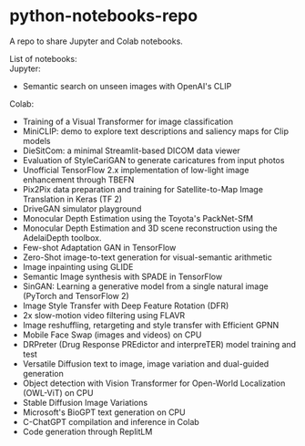 # python-notebooks-repo
A repo to share Jupyter and Colab notebooks.  
  
List of notebooks:  
Jupyter:  
- Semantic search on unseen images with OpenAI's CLIP
  
Colab:  
- Training of a Visual Transformer for image classification  
- MiniCLIP: demo to explore text descriptions and saliency maps for Clip models  
- DieSitCom: a minimal Streamlit-based DICOM data viewer  
- Evaluation of StyleCariGAN to generate caricatures from input photos  
- Unofficial TensorFlow 2.x implementation of low-light image enhancement through TBEFN  
- Pix2Pix data preparation and training for Satellite-to-Map Image Translation in Keras (TF 2)  
- DriveGAN simulator playground  
- Monocular Depth Estimation using the Toyota's PackNet-SfM  
- Monocular Depth Estimation and 3D scene reconstruction using the AdelaiDepth toolbox.  
- Few-shot Adaptation GAN in TensorFlow  
- Zero-Shot image-to-text generation for visual-semantic arithmetic  
- Image inpainting using GLIDE  
- Semantic Image synthesis with SPADE in TensorFlow  
- SinGAN: Learning a generative model from a single natural image (PyTorch and TensorFlow 2)  
- Image Style Transfer with Deep Feature Rotation (DFR)  
- 2x slow-motion video filtering using FLAVR  
- Image reshuffling, retargeting and style transfer with Efficient GPNN  
- Mobile Face Swap (images and videos) on CPU    
- DRPreter (Drug Response PREdictor and interpreTER) model training and test  
- Versatile Diffusion text to image, image variation and dual-guided generation  
- Object detection with Vision Transformer for Open-World Localization (OWL-ViT) on CPU  
- Stable Diffusion Image Variations  
- Microsoft's BioGPT text generation on CPU  
- C-ChatGPT compilation and inference in Colab  
- Code generation through ReplitLM  